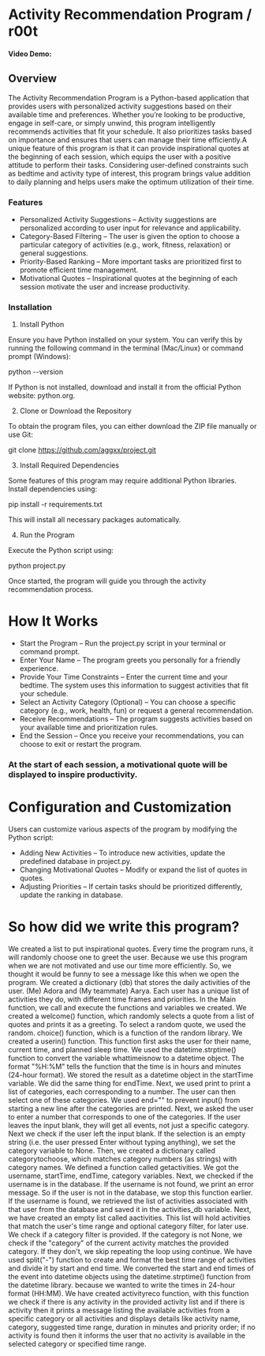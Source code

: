 # Activity Recommendation Program / r00t
#### Video Demo:  <URL HERE>

## Overview 
The Activity Recommendation Program is a Python-based application that provides users with personalized activity suggestions based on their available time and preferences. Whether you’re looking 
to be productive, engage in self-care, or simply unwind, this program intelligently recommends activities that fit your schedule. It also prioritizes tasks based on importance and ensures that
users can manage their time efficiently.A unique feature of this program is that it can provide inspirational quotes at the beginning of each session, which equips the user with a positive attitude
to perform their tasks. Considering user-defined constraints such as bedtime and activity type of interest, this program brings value addition to daily planning and helps users make the optimum
utilization of their time.

### Features
* Personalized Activity Suggestions – Activity suggestions are personalized according to user input for relevance and applicability.
* Category-Based Filtering – The user is given the option to choose a particular category of activities (e.g., work, fitness, relaxation) or general suggestions.
* Priority-Based Ranking – More important tasks are prioritized first to promote efficient time management.
* Motivational Quotes – Inspirational quotes at the beginning of each session motivate the user and increase productivity.

### Installation

1. Install Python

Ensure you have Python installed on your system. You can verify this by running the following command in the terminal (Mac/Linux) or command prompt (Windows):

python --version

If Python is not installed, download and install it from the official Python website: python.org.

2. Clone or Download the Repository

To obtain the program files, you can either download the ZIP file manually or use Git:

git clone https://github.com/aggxx/project.git

3. Install Required Dependencies

Some features of this program may require additional Python libraries. Install dependencies using:

pip install -r requirements.txt

This will install all necessary packages automatically.

4. Run the Program

Execute the Python script using:

python project.py

Once started, the program will guide you through the activity recommendation process.

# How It Works
* Start the Program – Run the project.py script in your terminal or command prompt.
* Enter Your Name – The program greets you personally for a friendly experience.
* Provide Your Time Constraints – Enter the current time and your bedtime. The system uses this information to suggest activities that fit your schedule.
* Select an Activity Category (Optional) – You can choose a specific category (e.g., work, health, fun) or request a general recommendation.
* Receive Recommendations – The program suggests activities based on your available time and prioritization rules.
* End the Session – Once you receive your recommendations, you can choose to exit or restart the program.

### At the start of each session, a motivational quote will be displayed to inspire productivity.

# Configuration and Customization
Users can customize various aspects of the program by modifying the Python script:
* Adding New Activities – To introduce new activities, update the predefined database in project.py.
* Changing Motivational Quotes – Modify or expand the list of quotes in quotes.
* Adjusting Priorities – If certain tasks should be prioritized differently, update the ranking in database.


# So how did we write this program?

We created a list to put inspirational quotes. Every time the program runs, it will randomly choose one to greet the user. Because we use this program
when we are not motivated and use our time more efficiently. So, we thought it would be funny to see a message like this when we open the program. 
We created a dictionary (db) that stores the daily activities of the user. (Me) Adora and (My teammate) Aarya. Each user has a unique list of activities
they do, with different time frames and priorities. In the Main function, we call and execute the functions and variables we created. We created a 
welcome() function, which randomly selects a quote from a list of quotes and prints it as a greeting. To select a random quote, we used the random.
choice() function, which is a function of the random library. We created a userin() function. This function first asks the user for their name, current
time, and planned sleep time. We used the datetime.strptime() function to convert the variable whattimeisnow to a datetime object. The format "%H:%M" 
tells the function that the time is in hours and minutes (24-hour format). We stored the result as a datetime object in the startTime variable. We did
the same thing for endTime. Next, we used print to print a list of categories, each corresponding to a number. The user can then select one of these
categories. We used end="" to prevent input() from starting a new line after the categories are printed. Next, we asked the user to enter a number
that corresponds to one of the categories. If the user leaves the input blank, they will get all events, not just a specific category. Next we check if
the user left the input blank. If the selection is an empty string (i.e. the user pressed Enter without typing anything), we set the category variable to
None. Then, we created a dictionary called categorytochoose, which matches category numbers (as strings) with category names. We defined a function called
getactivities. We got the username, startTime, endTime, category variables. Next, we checked if the username is in the database. If the username is
not found, we print an error message. So if the user is not in the database, we stop this function earlier. If the username is found, we retrieved the
list of activities associated with that user from the database and saved it in the activities_db variable. Next, we have created an empty list called
aactivities. This list will hold activities that match the user's time range and optional category filter, for later use. We check if a category filter
is provided. If the category is not None, we check if the "category" of the current activity matches the provided category. If they don't, we skip repeating
the loop using continue. We have used split("-") function to create and format the best time range of activities and divide it by start and end time. 
We converted the start and end times of the event into datetime objects using the datetime.strptime() function from the datetime library. because we wanted
to write the times in 24-hour format (HH:MM). We have created activityreco function, with this function we check if there is any activity in the provided
activity list and if there is activity then it prints a message listing the available activities from a specific category or all activities and displays details
like activity name, category, suggested time range, duration in minutes and priority order; if no activity is found then it informs the user that no activity is
available in the selected category or specified time range.













